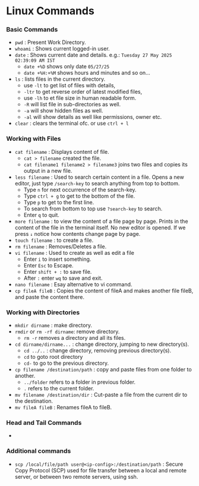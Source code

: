 # Linux Commands
### Basic Commands
- `pwd` : Present Work Directory.
- `whoami` : Shows current logged-in user.
- `date` : Shows current date and details. e.g.: `Tuesday 27 May 2025 02:39:09 AM IST`
  * `date +%D` shows only date `05/27/25`
  * `date +%H:+%M` shows hours and minutes and so on...
- `ls` : lists files in the current directory.
   * use `-lt` to get list of files with details,
   * `-ltr` to get reverse order of latest modified files,
   * use `-lh` to et file size in human readable form.
   * `-R` will list file in sub-directories as well.
   * `-a` will show hidden files as well.
   * `-al` will show details as well like permissions, owner etc.
- `clear` : clears the terminal ofc. or use `ctrl + l`
### Working with Files
- `cat filename` : Displays content of file.
  * `cat > filename` created the file.
  * `cat filename1 filename2 > filename3` joins two files and copies its output in a new file. 
- `less filename` : Used to search certain content in a file. Opens a new editor, just type `/search-key` to search anything from top to bottom.
    * Type `n` for next occurrence of the search-key.
    * Type `ctrl + g` to get to the bottom of the file.
    * Type `p` to get to the first line.
    * To search from bottom to top use `?search-key` to search.
    * Enter `q` to quit.
- `more filename` : to view the content of a file page by page. Prints in the content of the file in the terminal itself. No new editor is opened. If we press `↓` notice how contents change page by page.
- `touch filename` : to create a file.
- `rm filename` : Removes/Deletes a file.
- `vi filename` : Used to create as well as edit a file
  * Enter `i` to insert something.
  * Enter `Esc` to Escape.
  * Enter `shift + :` to save file.
  * After `:` enter `wq` to save and exit.
- `nano filename` : Esay alternative to vi command.
- `cp fileA fileB` : Copies the content of fileA and makes another file fileB, and paste the content there.
### Working with Directories
- `mkdir dirname` : make directory.
- `rmdir` or `rm -rf dirname`: remove directory.
  * `rm -r` removes a directory and all its files.
- `cd dirname/dirname...` : change directory, jumping to new directory(s).
  * `cd ../..` : change directory, removing previous directory(s).
  * `cd` to goto root directory
  * `cd-` to go to the previous directory. 
- `cp filename /destination/path` : copy and paste files from one folder to another.
  * `../folder` refers to a folder in previous folder.
  * `.` refers to the current folder.
- `mv filename /destination/dir` : Cut-paste a file from the current dir to the destination.
- `mv fileA fileB` : Renames fileA to fileB.
### Head and Tail Commands
- 
### Additional commands

- `scp /local/file/path user@<ip-config>:/destination/path` : Secure Copy Protocol (SCP) used for file transfer between a local and remote server, or between two remote servers, using ssh.



